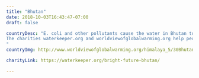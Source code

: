 ```yaml
---
title: "Bhutan"
date: 2018-10-03T16:43:47-07:00
draft: false

countryDesc: "E. coli and other pollutants cause the water in Bhutan to have very low quality. 
The charities waterkeeper.org and worldviewofglobalwarming.org help people in Bhutan manage their resources better. 
"
countryImg: http://www.worldviewofglobalwarming.org/himalaya_5/30BhutanSelect3_35_DSC5971Braasch.jpg

charityLink: https://waterkeeper.org/bright-future-bhutan/

---
```


